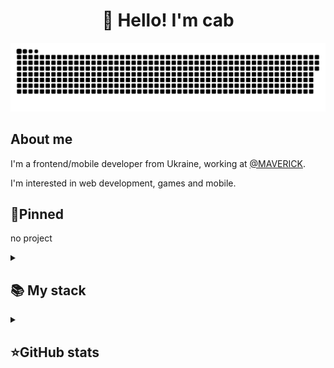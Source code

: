 <h1 align="center">👋 Hello! I'm cab </h1>

<p align="center">
 <img width="600" src="/assets/github-snake.svg" alt="snake"/>
</p>

## About me

I'm a frontend/mobile developer from Ukraine, working at [@MAVERICK](https://github.com/drunk-flutter).  

I'm interested in web development, games and mobile.

## 📌Pinned
no project


<details align="left">
  <summary><h2><b>📚 My stack</b></h2></summary>
  <p>
    <h3>Langs</h3>
    <img src="https://skillicons.dev/icons?i=py,javascript,html,css,dart,sqlite&perline=7" />
    <h3>Frameworks / Tools</h3>
    <img src="https://skillicons.dev/icons?i=flutter,nodejs,bootstrap&perline=7" />
    <h3>Software</h3>
    <img src="https://skillicons.dev/icons?i=visualstudio,idea,androidstudio,discord,figma,bash,stackoverflow,vscode,firebase,postman,ultimate&perline=7" />
    <br>
  </p>
</details>


<details align="left">
  <summary><h2><b>⭐GitHub stats</b></h2></summary>
  <p>
   <img src="https://github-readme-stats.vercel.app/api/top-langs/?username=c4b1337&theme=dracula&layout=compact&hide_border=true&bg_color=00000000" />
   <br>
   <img src="https://github-readme-stats.vercel.app/api?username=c4b1337&count_private=true&show_icons=true&theme=dracula&hide_border=true&bg_color=00000000" />
    <br>
   <img src="https://metrics.lecoq.io/c4b1337" />
  </p>
</details>
